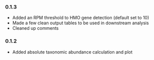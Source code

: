 ### 0.1.3
- Added an RPM threshold to HMO gene detection (default set to 10)
- Made a few clean output tables to be used in downstream analysis
- Cleaned up comments

### 0.1.2
- Added absolute taxonomic abundance calculation and plot